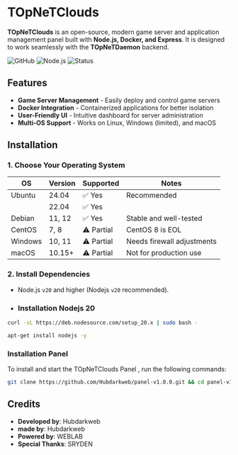 # TOpNeTClouds  

**TOpNeTClouds** is an open-source, modern game server and application management panel built with **Node.js, Docker, and Express**. It is designed to work seamlessly with the **TOpNeTDaemon** backend.  

![GitHub](https://img.shields.io/badge/license-MIT-blue) ![Node.js](https://img.shields.io/badge/Node.js-v20%2B-green) ![Status](https://img.shields.io/badge/status-active-brightgreen)  

## Features  
- **Game Server Management** - Easily deploy and control game servers  
- **Docker Integration** - Containerized applications for better isolation  
- **User-Friendly UI** - Intuitive dashboard for server administration  
- **Multi-OS Support** - Works on Linux, Windows (limited), and macOS  

## Installation  

### 1. Choose Your Operating System  

| OS         | Version  | Supported | Notes                         |
|------------|----------|-----------|-------------------------------|
| Ubuntu     | 24.04    | ✅ Yes    | Recommended                   |
|            | 22.04    | ✅ Yes    |                               |
| Debian     | 11, 12   | ✅ Yes    | Stable and well-tested        |
| CentOS     | 7, 8     | ⚠️ Partial | CentOS 8 is EOL              |
| Windows    | 10, 11   | ⚠️ Partial | Needs firewall adjustments   |
| macOS      | 10.15+   | ⚠️ Partial | Not for production use       |

### 2. Install Dependencies  

* Node.js `v20` and higher (Nodejs `v20` recommended).
* ### Installation Nodejs 20

```bash
curl -sL https://deb.nodesource.com/setup_20.x | sudo bash -
```
```bash
apt-get install nodejs -y
```

### Installation Panel

To install and start the TOpNeTClouds Panel , run the following commands:

```bash
git clone https://github.com/Hubdarkweb/panel-v1.0.0.git && cd panel-v1.0.0 && npm install && npm run seed && npm run createUser && node .
```

## Credits  
- **Developed by**: Hubdarkweb
- **made by**: Hubdarkweb   
- **Powered by**: WEBLAB  
- **Special Thanks**: SRYDEN
